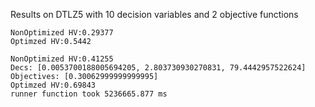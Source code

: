 Results on DTLZ5 with 10 decision variables and 2 objective functions

```
NonOptimized HV:0.29377
Optimzed HV:0.5442
```

```
NonOptimized HV:0.41255
Decs: [0.0053700188005694205, 2.803730930270831, 79.4442957522624]
Objectives: [0.30062999999999995]
Optimzed HV:0.69843
runner function took 5236665.877 ms
```
